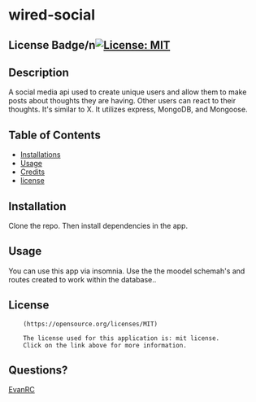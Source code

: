 # wired-social

## License Badge/n[![License: MIT](https://img.shields.io/badge/License-MIT-yellow.svg)](https://opensource.org/licenses/MIT)

## Description

A social media api used to create unique users and allow them to make posts about thoughts they are having. Other users can react to their thoughts. It's similar to X.
It utilizes express, MongoDB, and Mongoose.

## Table of Contents

- [Installations](#installations)
- [Usage](#usage)
- [Credits](#credits)
- [license](#license)

## Installation

Clone the repo. Then install dependencies in the app.

## Usage

You can use this app via insomnia. Use the the moodel schemah's and routes created to work within the database..


## License


        (https://opensource.org/licenses/MIT)

        The license used for this application is: mit license. 
        Click on the link above for more information.

## Questions?

[EvanRC](https://github.com/EvanRC)

